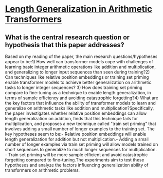 # [Length Generalization in Arithmetic Transformers](https://arxiv.org/abs/2306.15400)

## What is the central research question or hypothesis that this paper addresses?

Based on my reading of the paper, the main research questions/hypotheses appear to be:1) How well can transformer models cope with challenges of learning basic integer arithmetic operations like addition and multiplication, and generalizing to longer input sequences than seen during training?2) Can techniques like relative position embeddings or training set priming enable transformer models to achieve better generalization on arithmetic tasks to longer integer sequences? 3) How does training set priming compare to fine-tuning as a technique to enable length generalization, in terms of sample efficiency and avoiding catastrophic forgetting?4) What are the key factors that influence the ability of transformer models to learn and generalize on arithmetic tasks like addition and multiplication?Specifically, the paper investigates whether relative position embeddings can allow length generalization on addition, finds that this technique fails for multiplication, and proposes a new technique called "train set priming" that involves adding a small number of longer examples to the training set. The key hypotheses seem to be:- Relative position embeddings will enable length generalization for addition but not multiplication.- Adding a small number of longer examples via train set priming will allow models trained on short sequences to generalize to much longer sequences for multiplication. - Train set priming will be more sample efficient and avoid catastrophic forgetting compared to fine-tuning.The experiments aim to test these hypotheses and analyze the factors influencing generalization ability of transformers on arithmetic problems.
